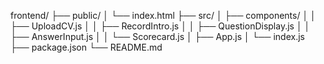 frontend/
├── public/
│   └── index.html
├── src/
│   ├── components/
│   │   ├── UploadCV.js
│   │   ├── RecordIntro.js
│   │   ├── QuestionDisplay.js
│   │   ├── AnswerInput.js
│   │   └── Scorecard.js
│   ├── App.js
│   └── index.js
├── package.json
└── README.md